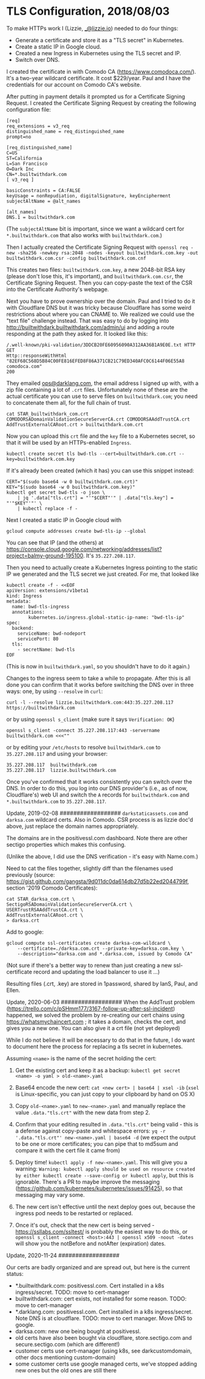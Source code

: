 # TLS Configuration, 2018/08/03

To make HTTPs work I (Lizzie, <_@lizzie.io>) needed to do four things:

- Generate a certificate and store it as a "TLS secret" in Kubernetes.
- Create a static IP in Google cloud.
- Created a new Ingress in Kubernetes using the TLS secret and IP.
- Switch over DNS.

I created the certificate in with Comodo CA
(<https://www.comodoca.com/>). It's a two-year wildcard
certificate. It cost $229/year. Paul and I have the credentials for
our account on Comodo CA's website.

After putting in payment details it prompted us for a Certificate
Signing Request. I created the Certificate Signing Request by
creating the following configuration file:

```
[req]
req_extensions = v3_req
distinguished_name = req_distinguished_name
prompt=no

[req_distinguished_name]
C=US
ST=California
L=San Francisco
O=Dark Inc
CN=*.builtwithdark.com
[ v3_req ]

basicConstraints = CA:FALSE
keyUsage = nonRepudiation, digitalSignature, keyEncipherment
subjectAltName = @alt_names

[alt_names]
DNS.1 = builtwithdark.com
```

(The `subjectAltName` bit is important, since we want a wildcard cert
for `*.builtwithdark.com` that also works with `builtwithdark.com`.)

Then I actually created the Certificate Signing Request with `openssl req -new -sha256 -newkey rsa:2048 -nodes -keyout builtwithdark.com.key -out builtwithdark.com.csr -config builtwithdark.com.cnf`

This creates two files: `builtwithdark.com.key`, a new 2048-bit RSA
key (please don't lose this, it's important), and
`builtwithdark.com.csr`, the Certificate Signing Request. Then you can
copy-paste the text of the CSR into the Certificate Authority's
webpage.

Next you have to prove ownership over the domain. Paul and I tried to
do it with Cloudflare DNS but it was tricky because Cloudflare has
some weird restrictions about where you can CNAME to. We realized we
could use the "text file" challenge instead. That was easy to do by
logging into <http://builtwithdark.builtwithdark.com/admin/ui> and
adding a route responding at the path they asked for. It looked like
this:

```
/.well-known/pki-validation/3DDCB20FE60956090A312AA36B1A9E0E.txt HTTP GET
Http::responseWithHtml
"82EF68C568D5B84C00FE816EFED8F86A371CB21C79ED340AFC0C6144F06E55A8
comodoca.com"
200
```

They emailed ops@darklang.com, the email address I signed up with,
with a zip file containing a lot of `.crt` files. Unfortunately none
of these are the actual certificate you can use to serve files on
`builtwithdark.com`; you need to concatenate them all, for the full
chain of trust.

```
cat STAR_builtwithdark_com.crt  COMODORSADomainValidationSecureServerCA.crt COMODORSAAddTrustCA.crt AddTrustExternalCARoot.crt > builtwithdark.com.crt
```

Now you can upload this `crt` file and the `key` file to a Kubernetes
secret, so that it will be used by an HTTPs-enabled `Ingress`.

```
kubectl create secret tls bwd-tls --cert=builtwithdark.com.crt --key=builtwithdark.com.key
```

If it's already been created (which it has) you can use this snippet instead:

```
CERT="$(sudo base64 -w 0 builtwithdark.com.crt)"
KEY="$(sudo base64 -w 0 builtwithdark.com.key)"
kubectl get secret bwd-tls -o json \
    | jq '.data["tls.crt"] = "'"$CERT"'" | .data["tls.key"] = "'"$KEY"'"' \
    | kubectl replace -f -
```

Next I created a static IP in Google cloud with

```
gcloud compute addresses create bwd-tls-ip --global
```

You can see that IP (and the others) at
https://console.cloud.google.com/networking/addresses/list?project=balmy-ground-195100. It's
`35.227.208.117`.

Then you need to actually create a Kubernetes Ingress pointing to the
static IP we generated and the TLS secret we just created. For me,
that looked like

```
kubectl create -f - <<EOF
apiVersion: extensions/v1beta1
kind: Ingress
metadata:
  name: bwd-tls-ingress
  annotations:
        kubernetes.io/ingress.global-static-ip-name: "bwd-tls-ip"
spec:
  backend:
    serviceName: bwd-nodeport
    servicePort: 80
  tls:
    - secretName: bwd-tls
EOF
```

(This is now in `builtwithdark.yaml`, so you shouldn't have to do it again.)

Changes to the ingress seem to take a while to propagate. After this
is all done you can confirm that it works before switching the DNS
over in three ways: one, by using `--resolve` in `curl`:

```
curl -l --resolve lizzie.builtwithdark.com:443:35.227.208.117 https://builtwithdark.com
```

or by using `openssl s_client` (make sure it says `Verification: OK`)

```
openssl s_client -connect 35.227.208.117:443 -servername builtwithdark.com <<<""
```

or by editing your `/etc/hosts` to resolve `builtwithdark.com` to
`35.227.208.117` and using your browser:

```
35.227.208.117  builtwithdark.com
35.227.208.117  lizzie.builtwithdark.com
```

Once you've confirmed that it works consistently you can switch over
the DNS. In order to do this, you log into our DNS provider's (i.e., as of now,
Cloudflare's) web UI and switch the `A` records for
`builtwithdark.com` and `*.builtwithdark.com` to `35.227.208.117`.

Update, 2019-02-08
##################
`darkstaticassets.com` and `darksa.com` wildcard certs. Also in Comodo. CSR
process is as lizzie doc'd above, just replace the domain names appropriately.

The domains are in the positivessl.com dashboard. Note there are other sectigo
properties which makes this confusing.

(Unlike the above, I did use the DNS verification - it's easy with Name.com.)

Need to cat the files together, slightly diff than the filenames used
previously (source:
https://gist.github.com/gangsta/9d011dc0da614db27d5b22ed2044799f, section '2019
Comodo Certificates):

```
cat STAR_darksa_com.crt \
SectigoRSADomainValidationSecureServerCA.crt \
USERTrustRSAAddTrustCA.crt \
AddTrustExternalCARoot.crt \
> darksa.crt
```

Add to google:

```
gcloud compute ssl-certificates create darksa-com-wildcard \
    --certificate=./darksa.com.crt --private-key=darksa.com.key \
    --description="darksa.com and *.darksa.com, issued by Comodo CA"
```

(Not sure if there's a better way to renew than just creating a new
ssl-certificate record and updating the load balancer to use it ...)

Resulting files (.crt, .key) are stored in 1password, shared by IanS, Paul, and
Ellen.

Update, 2020-06-03
##################
When the AddTrust problem
(https://trello.com/c/pSHmm177/3167-follow-up-after-ssl-incident) happened, we
solved the problem by re-creating our cert chains using
https://whatsmychaincert.com ; it takes a domain, checks the cert, and gives you
a new one. You can also give it a crt file (not yet deployed)

While I do not believe it will be necessary to do that in the future, I do want
to document here the process for replacing a tls secret in kubernetes.

Assuming `<name>` is the name of the secret holding the cert:

1. Get the existing cert and keep it as a backup:
   `kubectl get secret <name> -o yaml > old-<name>.yaml`

2. Base64 encode the new cert:
   `cat <new cert> | base64 | xsel -ib` (`xsel` is Linux-specific, you can just
   copy to your clipboard by hand on OS X)

3. Copy `old-<name>.yaml` to `new-<name>.yaml` and manually replace the value
   `.data."tls.crt"` with the new data from step 2.

4. Confirm that your editing resulted in `.data."tls.crt"` being valid - this is
   a defense against copy-paste and whitespace errors:
   `yq -r '.data."tls.crt"' new-<name>.yaml | base64 -d` (we expect the output to
   be one or more certificates; you can pipe that to md5sum and compare it with the
   cert file it came from)

5. Deploy time! `kubectl apply -f new-<name>.yaml`. This will give you a
   warning: `Warning: kubectl apply should be used on resource created by either kubectl create --save-config or kubectl apply`, but this is ignorable. There's
   a PR to maybe improve the messaging
   (https://github.com/kubernetes/kubernetes/issues/91425), so that messaging may vary some.

6. The new cert isn't effective until the next deploy goes out, because the
   ingress pod needs to be restarted or replaced.

7. Once it's out, check that the new cert is being served -
   https://ssllabs.com/ssltest/ is probably the easiest way to do this, or
   `openssl s_client -connect <host>:443 | openssl x509 -noout -dates` will show
   you the notBefore and notAfter (expiration) dates.

Update, 2020-11-24
##################

Our certs are badly organized and are spread out, but here is the current status:

- \*.builtwithdark.com: positivessl.com. Cert installed in a k8s ingress/secret. TODO: move to cert-manager
- builtwithdark.com: cert exists, not installed for some reason. TODO: move to cert-manager
- \*.darklang.com: positivessl.com. Cert installed in a k8s ingress/secret. Note DNS is at cloudflare. TODO: move to cert manager. Move DNS to google.
- darksa.com: new one being bought at positivessl.
- old certs have also been bought via cloudflare, store.sectigo.com and secure.sectigo.com (which are different!)
- customer certs use cert-manager (using k8s, see darkcustomdomain, other docs mentioning custom-domain)
- some customer certs use google managed certs, we've stopped adding new ones but the old ones are still there
